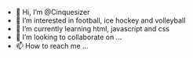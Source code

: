 - 👋 Hi, I’m @Cinquesizer
- 👀 I’m interested in football, ice hockey and volleyball
- 🌱 I’m currently learning html, javascript and css
- 💞️ I’m looking to collaborate on ...
- 📫 How to reach me ...

<!---
Josia2004/Josia2004 is a ✨ special ✨ repository because its `README.md` (this file) appears on your GitHub profile.
You can click the Preview link to take a look at your changes.
--->
